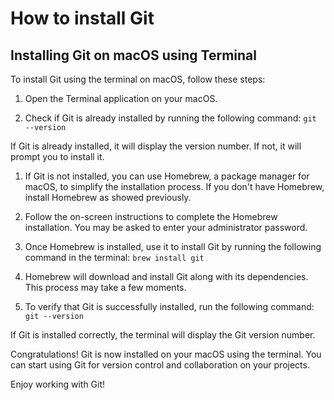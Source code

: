 # How to install Git

## Installing Git on macOS using Terminal

To install Git using the terminal on macOS, follow these steps:

1. Open the Terminal application on your macOS.

2. Check if Git is already installed by running the following command:
`git --version`

If Git is already installed, it will display the version number. If not, it will prompt you to install it.

1. If Git is not installed, you can use Homebrew, a package manager for macOS, to simplify the installation process. If you don't have Homebrew, install Homebrew as showed previously.

2. Follow the on-screen instructions to complete the Homebrew installation. You may be asked to enter your administrator password.

3. Once Homebrew is installed, use it to install Git by running the following command in the terminal: `brew install git`

4. Homebrew will download and install Git along with its dependencies. This process may take a few moments.

5. To verify that Git is successfully installed, run the following command: `git --version`

If Git is installed correctly, the terminal will display the Git version number.

Congratulations! Git is now installed on your macOS using the terminal. You can start using Git for version control and collaboration on your projects.

Enjoy working with Git!




[def]: #installing-git-on-macos-using-terminal